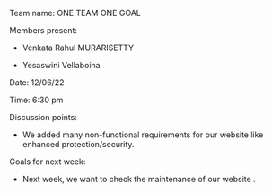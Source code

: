 
Team name: ONE TEAM ONE GOAL

Members present:  
   * Venkata Rahul MURARISETTY

   * Yesaswini Vellaboina

Date: 12/06/22

Time:  6:30 pm

Discussion points: 

* We added many non-functional requirements for our website like enhanced protection/security.

Goals for next week:

* Next week, we want to check the maintenance of our website .





